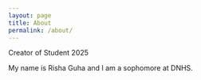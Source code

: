 ```yaml
---
layout: page
title: About
permalink: /about/
---
```


Creator of Student 2025

My name is Risha Guha and I am a sophomore at DNHS. 